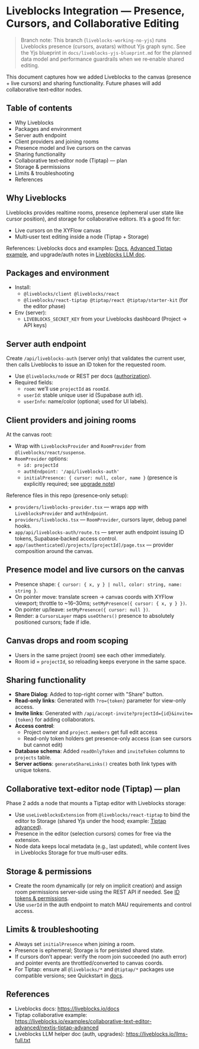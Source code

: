 # Liveblocks Integration — Presence, Cursors, and Collaborative Editing

> Branch note: This branch (`liveblocks-working-no-yjs`) runs Liveblocks presence (cursors, avatars) without Yjs graph sync. See the Yjs blueprint in `docs/liveblocks-yjs-blueprint.md` for the planned data model and performance guardrails when we re‑enable shared editing.

This document captures how we added Liveblocks to the canvas (presence + live cursors) and sharing functionality. Future phases will add collaborative text‑editor nodes.

## Table of contents
- Why Liveblocks
- Packages and environment
- Server auth endpoint
- Client providers and joining rooms
- Presence model and live cursors on the canvas
- Sharing functionality
- Collaborative text‑editor node (Tiptap) — plan
- Storage & permissions
- Limits & troubleshooting
- References

## Why Liveblocks
Liveblocks provides realtime rooms, presence (ephemeral user state like cursor position), and storage for collaborative editors. It’s a good fit for:
- Live cursors on the XYFlow canvas
- Multi‑user text editing inside a node (Tiptap + Storage)

References: Liveblocks docs and examples: [Docs](https://liveblocks.io/docs), [Advanced Tiptap example](https://liveblocks.io/examples/collaborative-text-editor-advanced/nextjs-tiptap-advanced), and upgrade/auth notes in [Liveblocks LLM doc](https://liveblocks.io/llms-full.txt).

## Packages and environment
- Install:
  - `@liveblocks/client @liveblocks/react`
  - `@liveblocks/react-tiptap @tiptap/react @tiptap/starter-kit` (for the editor phase)
- Env (server):
  - `LIVEBLOCKS_SECRET_KEY` from your Liveblocks dashboard (Project → API keys)

## Server auth endpoint
Create `/api/liveblocks-auth` (server only) that validates the current user, then calls Liveblocks to issue an ID token for the requested room.
- Use `@liveblocks/node` or REST per docs ([authorization](https://liveblocks.io/llms-full.txt#authorize-endpoint)).
- Required fields:
  - `room`: we’ll use `projectId` as `roomId`.
  - `userId`: stable unique user id (Supabase auth id).
  - `userInfo`: name/color (optional; used for UI labels).

## Client providers and joining rooms
At the canvas root:
- Wrap with `LiveblocksProvider` and `RoomProvider` from `@liveblocks/react/suspense`.
- `RoomProvider` options:
  - `id: projectId`
  - `authEndpoint: '/api/liveblocks-auth'`
  - `initialPresence: { cursor: null, color, name }` (presence is explicitly required; see [upgrade note](https://liveblocks.io/llms-full.txt#upgrade-steps))

Reference files in this repo (presence‑only setup):
- `providers/liveblocks-provider.tsx` — wraps app with `LiveblocksProvider` and `authEndpoint`.
- `providers/liveblocks.tsx` — `RoomProvider`, cursors layer, debug panel hooks.
- `app/api/liveblocks-auth/route.ts` — server auth endpoint issuing ID tokens, Supabase‑backed access control.
- `app/(authenticated)/projects/[projectId]/page.tsx` — provider composition around the canvas.

## Presence model and live cursors on the canvas
- Presence shape: `{ cursor: { x, y } | null, color: string, name: string }`.
- On pointer move: translate screen → canvas coords with XYFlow viewport; throttle to ~16–30ms; `setMyPresence({ cursor: { x, y } })`.
- On pointer up/leave: `setMyPresence({ cursor: null })`.
- Render: a `CursorsLayer` maps `useOthers()` presence to absolutely positioned cursors; fade if idle.

## Canvas drops and room scoping
- Users in the same project (room) see each other immediately.
- Room id = `projectId`, so reloading keeps everyone in the same space.

## Sharing functionality
- **Share Dialog**: Added to top-right corner with "Share" button.
- **Read-only links**: Generated with `?ro={token}` parameter for view-only access.
- **Invite links**: Generated with `/api/accept-invite?projectId={id}&invite={token}` for adding collaborators.
- **Access control**: 
  - Project owner and `project.members` get full edit access
  - Read-only token holders get presence-only access (can see cursors but cannot edit)
- **Database schema**: Added `readOnlyToken` and `inviteToken` columns to `projects` table.
- **Server actions**: `generateShareLinks()` creates both link types with unique tokens.

## Collaborative text‑editor node (Tiptap) — plan
Phase 2 adds a node that mounts a Tiptap editor with Liveblocks storage:
- Use `useLiveblocksExtension` from `@liveblocks/react-tiptap` to bind the editor to Storage (shared Yjs under the hood; example: [Tiptap advanced](https://liveblocks.io/examples/collaborative-text-editor-advanced/nextjs-tiptap-advanced)).
- Presence in the editor (selection cursors) comes for free via the extension.
- Node data keeps local metadata (e.g., last updated), while content lives in Liveblocks Storage for true multi‑user edits.

## Storage & permissions
- Create the room dynamically (or rely on implicit creation) and assign room permissions server‑side using the REST API if needed. See [ID tokens & permissions](https://liveblocks.io/llms-full.txt#upgrade-to-id-tokens).
- Use `userId` in the auth endpoint to match MAU requirements and control access.

## Limits & troubleshooting
- Always set `initialPresence` when joining a room.
- Presence is ephemeral; Storage is for persisted shared state.
- If cursors don’t appear: verify the room join succeeded (no auth error) and pointer events are throttled/converted to canvas coords.
- For Tiptap: ensure all `@liveblocks/*` and `@tiptap/*` packages use compatible versions; see Quickstart in [docs](https://liveblocks.io/llms-full.txt#quickstart).

## References
- Liveblocks docs: <https://liveblocks.io/docs>
- Tiptap collaborative example: <https://liveblocks.io/examples/collaborative-text-editor-advanced/nextjs-tiptap-advanced>
- Liveblocks LLM helper doc (auth, upgrades): <https://liveblocks.io/llms-full.txt>
